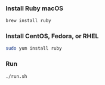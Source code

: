 
### Install Ruby macOS 
```bash
brew install ruby
```

### Install CentOS, Fedora, or RHEL
```bash
sudo yum install ruby
```

### Run
```bash
./run.sh
```
